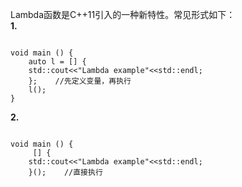 Lambda函数是C++11引入的一种新特性。常见形式如下：    
**1.**
```

void main () {
    auto l = [] {
    std::cout<<"Lambda example"<<std::endl;
    };    //先定义变量，再执行
    l();
}

```
**2.**
```

void main () {
     [] {
    std::cout<<"Lambda example"<<std::endl;
    }();    //直接执行
  

```